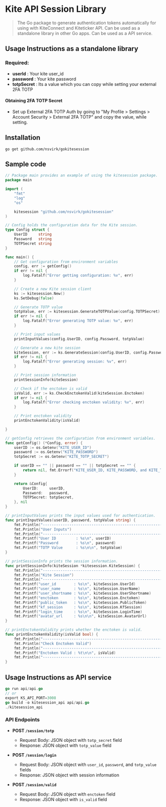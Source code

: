 # Kite API Session Library

> The Go package to generate authentication tokens automatically for using with KiteConnect and Kiteticker API.
> Can be used as a standalone library in other Go apps.
> Can be used as a API service.

## Usage Instructions as a standalone library

### Required:

- **userId** : Your kite user_id
- **password** : Your kite password
- **totpSecret** : Its a value which you can copy while setting your external 2FA TOTP

#### Obtaining 2FA TOTP Secret

- Set up External 2FA TOTP Auth by going to "My Profile > Settings > Account Security > External 2FA TOTP" and copy the value, while setting.

## Installation

```
go get github.com/nsvirk/gokitesession
```

## Sample code

```go
// Package main provides an example of using the kitesession package.
package main

import (
	"fmt"
	"log"
	"os"

	kitesession "github.com/nsvirk/gokitesession"
)

// Config holds the configuration data for the Kite session.
type Config struct {
	UserID     string
	Password   string
	TOTPSecret string
}

func main() {
	// Get configuration from environment variables
	config, err := getConfig()
	if err != nil {
		log.Fatalf("Error getting configuration: %v", err)
	}

	// Create a new Kite session client
	ks := kitesession.New()
	ks.SetDebug(false)

	// Generate TOTP value
	totpValue, err := kitesession.GenerateTOTPValue(config.TOTPSecret)
	if err != nil {
		log.Fatalf("Error generating TOTP value: %v", err)
	}

	// Print input values
	printInputValues(config.UserID, config.Password, totpValue)

	// Generate a new kite session
	kiteSession, err := ks.GenerateSession(config.UserID, config.Password, totpValue)
	if err != nil {
		log.Fatalf("Error generating session: %v", err)
	}

	// Print session information
	printSessionInfo(kiteSession)

	// Check if the enctoken is valid
	isValid, err := ks.CheckEnctokenValid(kiteSession.Enctoken)
	if err != nil {
		log.Fatalf("Error checking enctoken validity: %v", err)
	}

	// Print enctoken validity
	printEnctokenValidity(isValid)

}

// getConfig retrieves the configuration from environment variables.
func getConfig() (*Config, error) {
	userID := os.Getenv("KITE_USER_ID")
	password := os.Getenv("KITE_PASSWORD")
	totpSecret := os.Getenv("KITE_TOTP_SECRET")

	if userID == "" || password == "" || totpSecret == "" {
		return nil, fmt.Errorf("KITE_USER_ID, KITE_PASSWORD, and KITE_TOTP_SECRET environment variables must be set")
	}

	return &Config{
		UserID:     userID,
		Password:   password,
		TOTPSecret: totpSecret,
	}, nil
}

// printInputValues prints the input values used for authentication.
func printInputValues(userID, password, totpValue string) {
	fmt.Println("--------------------------------------------------------------")
	fmt.Println("User Inputs")
	fmt.Println("--------------------------------------------------------------")
	fmt.Printf("User ID      	: %s\n", userID)
	fmt.Printf("Password     	: %s\n", password)
	fmt.Printf("TOTP Value   	: %s\n\n", totpValue)
}

// printSessionInfo prints the session information.
func printSessionInfo(kiteSession *kitesession.KiteSession) {
	fmt.Println("--------------------------------------------------------------")
	fmt.Println("Kite Session")
	fmt.Println("--------------------------------------------------------------")
	fmt.Printf("user_id        : %s\n", kiteSession.UserId)
	fmt.Printf("user_name      : %s\n", kiteSession.UserName)
	fmt.Printf("user_shortname : %s\n", kiteSession.UserShortname)
	fmt.Printf("enctoken       : %s\n", kiteSession.Enctoken)
	fmt.Printf("public_token   : %s\n", kiteSession.PublicToken)
	fmt.Printf("kf_session     : %s\n", kiteSession.KfSession)
	fmt.Printf("login_time     : %s\n", kiteSession.LoginTime)
	fmt.Printf("avatar_url     : %s\n\n", kiteSession.AvatarUrl)
}

// printEnctokenValidity prints whether the enctoken is valid.
func printEnctokenValidity(isValid bool) {
	fmt.Println("--------------------------------------------------------------")
	fmt.Println("Check Enctoken Valid")
	fmt.Println("--------------------------------------------------------------")
	fmt.Printf("Enctoken Valid : %t\n\n", isValid)
	fmt.Println("--------------------------------------------------------------")
}


```

## Usage Instructions as API service

```go
go run api/api.go
// or
export KS_API_PORT=3008
go build -o kitesession_api api/api.go
./kitesession_api
```

### API Endpoints

- **POST `/session/totp`**

  - Request Body: JSON object with `totp_secret` field
  - Response: JSON object with `totp_value` field

- **POST `/session/login`**

  - Request Body: JSON object with `user_id`, `password`, and `totp_value` fields
  - Response: JSON object with session information

- **POST `/session/valid`**

  - Request Body: JSON object with `enctoken` field
  - Response: JSON object with `is_valid` field
